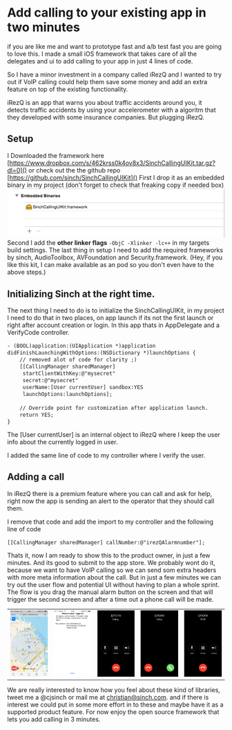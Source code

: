 # Add calling to your existing app in two minutes
if you are like me and want to prototype fast and a/b test fast you are going to love this. I made a small iOS framework that takes care of all the delegates and ui to add calling to your app in just 4 lines of code. 

So I have a minor investment in a company called iRezQ and I wanted to try out if VoIP calling could help them save some money and add an extra feature on top of the existing functionality. 

iRezQ is an app that warns you about traffic accidents around you, it detects traffic accidents by using your accelerometer with a algoritm that they developed with some insurance companies. But plugging iRezQ.

## Setup 
I Downloaded the framework here [https://www.dropbox.com/s/462krss0k4ov8x3/SinchCallingUIKit.tar.gz?dl=0]() or check out the the github repo [https://github.com/sinch/SinchCallingUIKit]()
First I drop it as an embedded binary in my project (don't forget to check that freaking copy if needed box)
![](images/embedded.png)
Second I add the **other linker flags** `-ObjC -Xlinker -lc++` in my targets build settings.
The last thing in setup I need to add the required frameworks by sinch, AudioToolbox, AVFoundation and Security.framework. 
(Hey, if you like this kit, I can make available as an pod so you don't even have to the above steps.)

## Initializing Sinch at the right time. 
The next thing I need to do is to initialize the SinchCallingUIKit, in my project I need to do that in two places, on app launch if its not the first launch or right after account creation or login. In this app thats in AppDelegate and a VerifyCode controller. 

```
- (BOOL)application:(UIApplication *)application didFinishLaunchingWithOptions:(NSDictionary *)launchOptions {
	// removed alot of code for clarity ;)
    [[CallingManager sharedManager]
     startClientWithKey:@"mysecret"
     secret:@"mysecret"
     userName:[User currentUser] sandbox:YES
     launchOptions:launchOptions];

    // Override point for customization after application launch.
    return YES;
}

```
The [User currentUser] is an internal object to iRezQ where I keep the user info about the currently logged in user. 

I added the same line of code to my controller where I verify the user. 

## Adding a call 
In iRezQ there is a premium feature where you can call and ask for help, right now the app is sending an alert to the operator that they should call them. 

I remove that code and add the import to my controller and the following line of code
```
[[CallingManager sharedManager] callNumber:@"irezQAlarmnumber"];
```

Thats it, now I am ready to show this to the product owner, in just a few minutes. And its good to submit to the app store. We probably wont do it, because we want to have VoIP calling so we can send som extra headers with more meta information about the call. But in just a few minutes we can try out the user flow and potential UI without having to plan a whole sprint. The flow is you drag the manual alarm button on the screen and that will trigger the second screen and after a time out a phone call will be made. 

<table>
<tr>
<td>
<img src="Images/irezqstart.PNG"> 
</td>
<td>
<img src="Images/manual.PNG"> 
</td>

<td>
<img src="Images/calling.png"> 
</td>
<td>
<img src="Images/incomming.png">
</td>
<td>
<img src="Images/incall.png">
</tr>
</table>

We are really interested to know how you feel about these kind of libraries, tweet me a @cjsinch or mail me at christian@sinch.com. and if there is interest we could put in some more effort in to these and maybe have it as a supported product feature. For now enjoy the open source framework that lets you add calling in 3 minutes.







